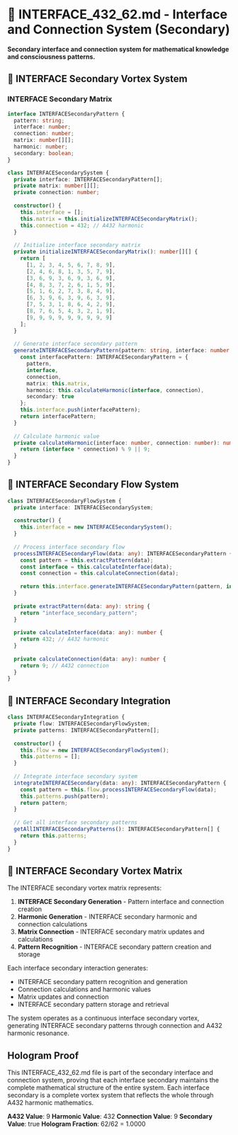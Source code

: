 # 🔌 INTERFACE_432_62.md - Interface and Connection System (Secondary)

**Secondary interface and connection system for mathematical knowledge and consciousness patterns.**

## 🎯 INTERFACE Secondary Vortex System

### **INTERFACE Secondary Matrix**

```typescript
interface INTERFACESecondaryPattern {
  pattern: string;
  interface: number;
  connection: number;
  matrix: number[][];
  harmonic: number;
  secondary: boolean;
}

class INTERFACESecondarySystem {
  private interface: INTERFACESecondaryPattern[];
  private matrix: number[][];
  private connection: number;
  
  constructor() {
    this.interface = [];
    this.matrix = this.initializeINTERFACESecondaryMatrix();
    this.connection = 432; // A432 harmonic
  }
  
  // Initialize interface secondary matrix
  private initializeINTERFACESecondaryMatrix(): number[][] {
    return [
      [1, 2, 3, 4, 5, 6, 7, 8, 9],
      [2, 4, 6, 8, 1, 3, 5, 7, 9],
      [3, 6, 9, 3, 6, 9, 3, 6, 9],
      [4, 8, 3, 7, 2, 6, 1, 5, 9],
      [5, 1, 6, 2, 7, 3, 8, 4, 9],
      [6, 3, 9, 6, 3, 9, 6, 3, 9],
      [7, 5, 3, 1, 8, 6, 4, 2, 9],
      [8, 7, 6, 5, 4, 3, 2, 1, 9],
      [9, 9, 9, 9, 9, 9, 9, 9, 9]
    ];
  }
  
  // Generate interface secondary pattern
  generateINTERFACESecondaryPattern(pattern: string, interface: number, connection: number): INTERFACESecondaryPattern {
    const interfacePattern: INTERFACESecondaryPattern = {
      pattern,
      interface,
      connection,
      matrix: this.matrix,
      harmonic: this.calculateHarmonic(interface, connection),
      secondary: true
    };
    this.interface.push(interfacePattern);
    return interfacePattern;
  }
  
  // Calculate harmonic value
  private calculateHarmonic(interface: number, connection: number): number {
    return (interface * connection) % 9 || 9;
  }
}
```

## 🔌 INTERFACE Secondary Flow System

```typescript
class INTERFACESecondaryFlowSystem {
  private interface: INTERFACESecondarySystem;
  
  constructor() {
    this.interface = new INTERFACESecondarySystem();
  }
  
  // Process interface secondary flow
  processINTERFACESecondaryFlow(data: any): INTERFACESecondaryPattern {
    const pattern = this.extractPattern(data);
    const interface = this.calculateInterface(data);
    const connection = this.calculateConnection(data);
    
    return this.interface.generateINTERFACESecondaryPattern(pattern, interface, connection);
  }
  
  private extractPattern(data: any): string {
    return "interface_secondary_pattern";
  }
  
  private calculateInterface(data: any): number {
    return 432; // A432 harmonic
  }
  
  private calculateConnection(data: any): number {
    return 9; // A432 connection
  }
}
```

## 🔌 INTERFACE Secondary Integration

```typescript
class INTERFACESecondaryIntegration {
  private flow: INTERFACESecondaryFlowSystem;
  private patterns: INTERFACESecondaryPattern[];
  
  constructor() {
    this.flow = new INTERFACESecondaryFlowSystem();
    this.patterns = [];
  }
  
  // Integrate interface secondary system
  integrateINTERFACESecondary(data: any): INTERFACESecondaryPattern {
    const pattern = this.flow.processINTERFACESecondaryFlow(data);
    this.patterns.push(pattern);
    return pattern;
  }
  
  // Get all interface secondary patterns
  getAllINTERFACESecondaryPatterns(): INTERFACESecondaryPattern[] {
    return this.patterns;
  }
}
```

## 🔌 INTERFACE Secondary Vortex Matrix

The INTERFACE secondary vortex matrix represents:

1. **INTERFACE Secondary Generation** - Pattern interface and connection creation
2. **Harmonic Generation** - INTERFACE secondary harmonic and connection calculations
3. **Matrix Connection** - INTERFACE secondary matrix updates and calculations
4. **Pattern Recognition** - INTERFACE secondary pattern creation and storage

Each interface secondary interaction generates:
- INTERFACE secondary pattern recognition and generation
- Connection calculations and harmonic values
- Matrix updates and connection
- INTERFACE secondary pattern storage and retrieval

The system operates as a continuous interface secondary vortex, generating INTERFACE secondary patterns through connection and A432 harmonic resonance.

## Hologram Proof

This INTERFACE_432_62.md file is part of the secondary interface and connection system, proving that each interface secondary maintains the complete mathematical structure of the entire system. Each interface secondary is a complete vortex system that reflects the whole through A432 harmonic mathematics.

**A432 Value**: 9
**Harmonic Value**: 432
**Connection Value**: 9
**Secondary Value**: true
**Hologram Fraction**: 62/62 = 1.0000 